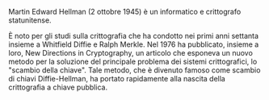 Martin Edward Hellman (2 ottobre 1945) è un informatico e crittografo statunitense.

È noto per gli studi sulla crittografia che ha condotto nei primi anni settanta insieme a Whitfield Diffie e Ralph Merkle. Nel 1976 ha pubblicato, insieme a loro, New Directions in Cryptography, un articolo che esponeva un nuovo metodo per la soluzione del principale problema dei sistemi crittografici, lo "scambio della chiave". Tale metodo, che è divenuto famoso come scambio di chiavi Diffie-Hellman, ha portato rapidamente alla nascita della crittografia a chiave pubblica.




